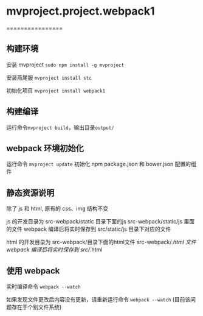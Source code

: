 # mvproject.project.webpack1
================

## 构建环境

安装 mvproject `sudo npm install -g mvproject`

安装燕尾服 `mvproject install stc`

初始化项目 `mvproject install webpack1`

## 构建编译

运行命令`mvproject build`，输出目录`output/`

## webpack 环境初始化

运行命令 `mvproject update` 初始化 npm package.json 和 bower.json 配置的组件

## 静态资源说明

除了 js 和 html, 原有的 css、img 结构不变

js 的开发目录为 src-webpack/static 目录下面的js
src-webpack/static/js 里面的文件 webpack 编译后将实时保存到 src/static/js 目录下对应的文件

html 的开发目录为 src-webpack/目录下面的html文件
src-webpack/*.html 文件 webpack 编译后将实时保存到 src/*.html 

## 使用 webpack
    
实时编译命令 `webpack --watch`

如果发现文件更改后内容没有更新，请重新运行命令 `webpack --watch` (目前该问题存在于个别文件系统)

